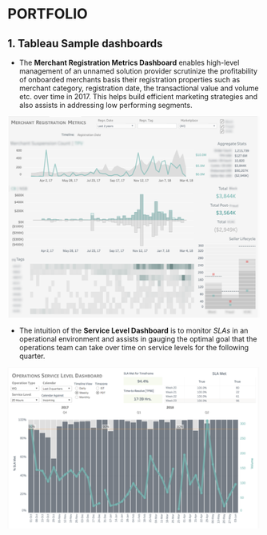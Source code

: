 # PORTFOLIO
## 1. Tableau Sample dashboards

* The **Merchant Registration Metrics Dashboard** enables high-level management of an unnamed solution provider scrutinize the profitability of onboarded merchants basis their registration properties such as merchant category, registration date, the transactional value and volume etc. over time in 2017. This helps build efficient marketing strategies and also assists in addressing low performing segments.

![Portfolio Tableau1.png](https://github.com/Shilsri/PORTFOLIO/blob/master/Portfolio%20Tableau%201.png)

* The intuition of the **Service Level Dashboard** is to monitor *SLAs* in an operational environment and assists in gauging the optimal goal that the operations team can take over time on service levels for the following quarter.

![Portfolio Tableau2.png](https://github.com/Shilsri/PORTFOLIO/blob/master/Portfolio%20Tableau%202.png)
